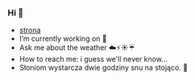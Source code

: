 ### Hi 👋


-  [strona](https://knikodemq.github.io) 
-  I’m currently working on :snake:
-  Ask me about the weather :cloud::zap::sunny::umbrella:
-  How to reach me: i guess we'll never know...
-  Słoniom wystarcza dwie godziny snu na stojąco. :elephant:

